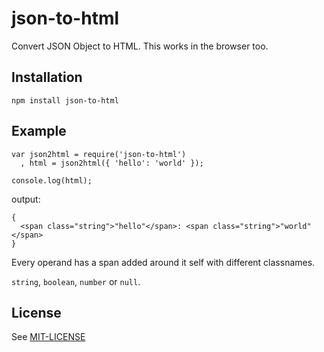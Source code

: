 # json-to-html

Convert JSON Object to HTML. This works in the browser too.

## Installation

	npm install json-to-html

## Example
	
	var json2html = require('json-to-html')
      , html = json2html({ 'hello': 'world' });

	console.log(html);

output:
  
	{
	  <span class="string">"hello"</span>: <span class="string">"world"</span>
	}
  
Every operand has a span added around it self with different classnames.

`string`, `boolean`, `number` or `null`.
  
## License 

See [MIT-LICENSE](https://github.com/frozzare/json-to-html/blob/master/MIT-LICENSE)
